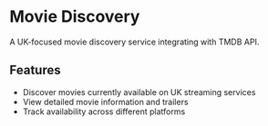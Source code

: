 # Movie Discovery
A UK-focused movie discovery service integrating with TMDB API.

## Features
- Discover movies currently available on UK streaming services
- View detailed movie information and trailers
- Track availability across different platforms
